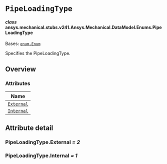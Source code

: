 <!-- vale off -->

<a id="pipeloadingtype"></a>

# `PipeLoadingType`

<a id="ansys.mechanical.stubs.v241.Ansys.Mechanical.DataModel.Enums.PipeLoadingType"></a>

#### *class* ansys.mechanical.stubs.v241.Ansys.Mechanical.DataModel.Enums.PipeLoadingType

Bases: [`enum.Enum`](https://docs.python.org/3/library/enum.html#enum.Enum)

Specifies the PipeLoadingType.

<!-- !! processed by numpydoc !! -->

<a id="overview"></a>

## Overview

### Attributes

| Name |
| ------------------------------------------- |
| [`External`](#PipeLoadingType.External) |
| [`Internal`](#PipeLoadingType.Internal) |

<a id="attribute-detail"></a>

## Attribute detail

<a id="PipeLoadingType.External"></a>

### PipeLoadingType.External *= 2*

<a id="PipeLoadingType.Internal"></a>

### PipeLoadingType.Internal *= 1*

<!-- vale on -->
